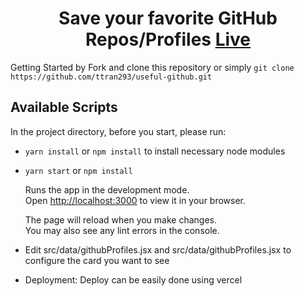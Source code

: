 # <h1 align="center">Save your favorite GitHub Repos/Profiles [Live](https://www.useful-github-repos.vercel.app/)


Getting Started by Fork and clone this repository or simply `git clone https://github.com/ttran293/useful-github.git`

## Available Scripts

In the project directory, before you start, please run:
  - `yarn install` or `npm install` to install necessary node modules

-  `yarn start` or `npm install`

    Runs the app in the development mode.\
    Open [http://localhost:3000](http://localhost:3000) to view it in your browser.

    The page will reload when you make changes.\
    You may also see any lint errors in the console.

- Edit src/data/githubProfiles.jsx and src/data/githubProfiles.jsx to configure the card you want to see
  
- Deployment:
    Deploy can be easily done using vercel


